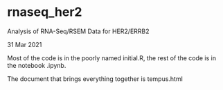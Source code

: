 # rnaseq_her2
 Analysis of RNA-Seq/RSEM Data for HER2/ERRB2

31 Mar 2021

Most of the code is in the poorly named initial.R,
the rest of the code is in the notebook .ipynb.

The document that brings everything together is tempus.html